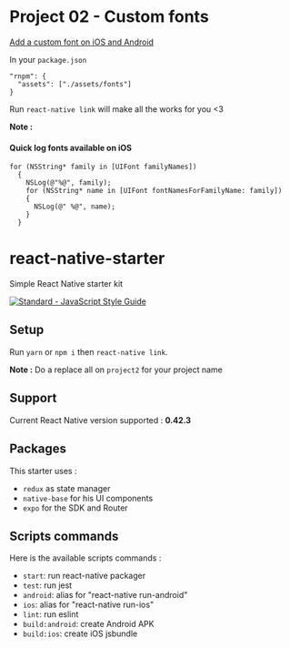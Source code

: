 # Project 02 - Custom fonts

[Add a custom font on iOS and Android](https://medium.com/@danielskripnik/how-to-add-and-remove-custom-fonts-in-react-native-b2830084b0e4#.9a68kszcu)

In your `package.json`
```
"rnpm": {
  "assets": ["./assets/fonts"]
}
```

Run `react-native link` will make all the works for you <3

**Note :** 

#### Quick log fonts available on iOS
```
for (NSString* family in [UIFont familyNames])
  {
    NSLog(@"%@", family);
    for (NSString* name in [UIFont fontNamesForFamilyName: family])
    {
      NSLog(@" %@", name);
    }
  }
```

# react-native-starter
Simple React Native starter kit 

[![Standard - JavaScript Style Guide](https://cdn.rawgit.com/feross/standard/master/badge.svg)](https://github.com/feross/standard)

## Setup
Run `yarn` or `npm i` then `react-native link`.

**Note :** Do a replace all on `project2` for your project name

## Support
Current React Native version supported : **0.42.3**

## Packages

This starter uses :
- `redux` as state manager
- `native-base` for his UI components
- `expo` for the SDK and Router

## Scripts commands

Here is the available scripts commands : 
- `start`: run react-native packager
- `test`: run jest
- `android`: alias for "react-native run-android"
- `ios`: alias for "react-native run-ios"
- `lint`: run eslint
- `build:android`: create Android APK
- `build:ios`: create iOS jsbundle